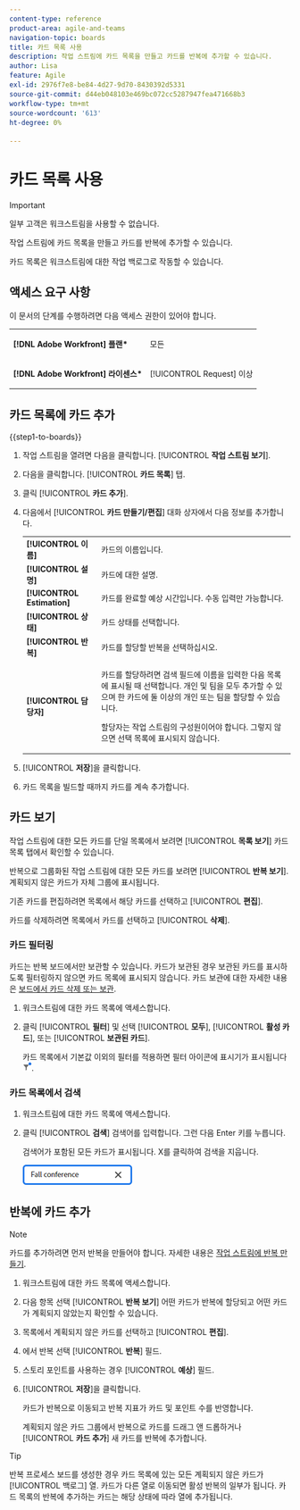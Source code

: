```yaml
---
content-type: reference
product-area: agile-and-teams
navigation-topic: boards
title: 카드 목록 사용
description: 작업 스트림에 카드 목록을 만들고 카드를 반복에 추가할 수 있습니다.
author: Lisa
feature: Agile
exl-id: 2976f7e8-be84-4d27-9d70-8430392d5331
source-git-commit: d44eb048103e469bc072cc5287947fea471668b3
workflow-type: tm+mt
source-wordcount: '613'
ht-degree: 0%

---
```


# 카드 목록 사용

>[!IMPORTANT]
>
>일부 고객은 워크스트림을 사용할 수 없습니다.

작업 스트림에 카드 목록을 만들고 카드를 반복에 추가할 수 있습니다.

카드 목록은 워크스트림에 대한 작업 백로그로 작동할 수 있습니다.

## 액세스 요구 사항

이 문서의 단계를 수행하려면 다음 액세스 권한이 있어야 합니다.

<table style="table-layout:auto"> 
 <col> 
 </col> 
 <col> 
 </col> 
 <tbody> 
  <tr> 
   <td role="rowheader"><strong>[!DNL Adobe Workfront] 플랜*</strong></td> 
   <td> <p>모든</p> </td> 
  </tr> 
  <tr> 
   <td role="rowheader"><strong>[!DNL Adobe Workfront] 라이센스*</strong></td> 
   <td> <p>[!UICONTROL Request] 이상</p> </td> 
  </tr> 
 </tbody> 
</table>

## 카드 목록에 카드 추가

{{step1-to-boards}}

1. 작업 스트림을 열려면 다음을 클릭합니다. [!UICONTROL **작업 스트림 보기**].
1. 다음을 클릭합니다. [!UICONTROL **카드 목록**] 탭.
1. 클릭 [!UICONTROL **카드 추가**].
1. 다음에서 [!UICONTROL **카드 만들기/편집**] 대화 상자에서 다음 정보를 추가합니다.

   <table style="table-layout:auto"> 
    <tbody> 
     <tr> 
      <td><strong>[!UICONTROL 이름]</strong></td> 
      <td>카드의 이름입니다.</td> 
     </tr> 
     <tr> 
      <td><strong>[!UICONTROL 설명]</strong></td> 
      <td>카드에 대한 설명.</td> 
     </tr>
     <tr> 
      <td><strong>[!UICONTROL Estimation]</strong></td> 
      <td>카드를 완료할 예상 시간입니다. 수동 입력만 가능합니다.</td> 
     </tr>
     <tr> 
      <td><strong>[!UICONTROL 상태]</strong></td> 
      <td>카드 상태를 선택합니다.</td> 
     </tr>
     <tr> 
      <td><strong>[!UICONTROL 반복]</strong></td> 
      <td>카드를 할당할 반복을 선택하십시오.</td> 
     </tr>
     <tr> 
      <td><strong>[!UICONTROL 담당자]</strong></td> 
      <td><p>카드를 할당하려면 검색 필드에 이름을 입력한 다음 목록에 표시될 때 선택합니다. 개인 및 팀을 모두 추가할 수 있으며 한 카드에 둘 이상의 개인 또는 팀을 할당할 수 있습니다.</p><p>할당자는 작업 스트림의 구성원이어야 합니다. 그렇지 않으면 선택 목록에 표시되지 않습니다.</p></td> 
     </tr>
    </tbody> 
   </table>

1. [!UICONTROL **저장**]&#x200B;을 클릭합니다.
1. 카드 목록을 빌드할 때까지 카드를 계속 추가합니다.

## 카드 보기

작업 스트림에 대한 모든 카드를 단일 목록에서 보려면 [!UICONTROL **목록 보기**] 카드 목록 탭에서 확인할 수 있습니다.

반복으로 그룹화된 작업 스트림에 대한 모든 카드를 보려면 [!UICONTROL **반복 보기**]. 계획되지 않은 카드가 자체 그룹에 표시됩니다.

기존 카드를 편집하려면 목록에서 해당 카드를 선택하고 [!UICONTROL **편집**].

카드를 삭제하려면 목록에서 카드를 선택하고 [!UICONTROL **삭제**].

### 카드 필터링

카드는 반복 보드에서만 보관할 수 있습니다. 카드가 보관된 경우 보관된 카드를 표시하도록 필터링하지 않으면 카드 목록에 표시되지 않습니다. 카드 보관에 대한 자세한 내용은 [보드에서 카드 삭제 또는 보관](/help/quicksilver/agile/get-started-with-boards/delete-board-items.md).

1. 워크스트림에 대한 카드 목록에 액세스합니다.
1. 클릭 [!UICONTROL **필터**] 및 선택 [!UICONTROL **모두**], [!UICONTROL **활성 카드**], 또는 [!UICONTROL **보관된 카드**].

   카드 목록에서 기본값 이외의 필터를 적용하면 필터 아이콘에 표시기가 표시됩니다 ![필터 적용됨](assets/boards-filterapplied-30x30.png).

### 카드 목록에서 검색

1. 워크스트림에 대한 카드 목록에 액세스합니다.
1. 클릭 [!UICONTROL **검색**] 검색어를 입력합니다. 그런 다음 Enter 키를 누릅니다.

   검색어가 포함된 모든 카드가 표시됩니다.
X를 클릭하여 검색을 지웁니다.

   ![보드에서 카드 검색](assets/boards-searchbox.png)

## 반복에 카드 추가

>[!NOTE]
>
>카드를 추가하려면 먼저 반복을 만들어야 합니다. 자세한 내용은 [작업 스트림에 반복 만들기](/help/quicksilver/agile/use-boards-agile-planning-tools/create-an-iteration-in-workstream.md).

1. 워크스트림에 대한 카드 목록에 액세스합니다.
1. 다음 항목 선택 [!UICONTROL **반복 보기**] 어떤 카드가 반복에 할당되고 어떤 카드가 계획되지 않았는지 확인할 수 있습니다.
1. 목록에서 계획되지 않은 카드를 선택하고 [!UICONTROL **편집**].
1. 에서 반복 선택 [!UICONTROL **반복**] 필드.
1. 스토리 포인트를 사용하는 경우 [!UICONTROL **예상**] 필드.
1. [!UICONTROL **저장**]&#x200B;을 클릭합니다.

   카드가 반복으로 이동되고 반복 지표가 카드 및 포인트 수를 반영합니다.

   계획되지 않은 카드 그룹에서 반복으로 카드를 드래그 앤 드롭하거나 [!UICONTROL **카드 추가**] 새 카드를 반복에 추가합니다.

>[!TIP]
>
>반복 프로세스 보드를 생성한 경우 카드 목록에 있는 모든 계획되지 않은 카드가 [!UICONTROL 백로그] 열. 카드가 다른 열로 이동되면 활성 반복의 일부가 됩니다. 카드 목록의 반복에 추가하는 카드는 해당 상태에 따라 열에 추가됩니다.
